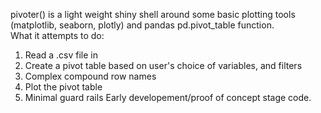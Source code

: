 pivoter() is a light weight shiny shell around some basic plotting tools (matplotlib, seaborn, plotly) and pandas pd.pivot_table function.   
What it attempts to do:

1. Read a .csv file in
2. Create a pivot table based on user's choice of variables, and filters
3. Complex compound row names
4. Plot the pivot table
5. Minimal guard rails 
Early developement/proof of concept stage code.
